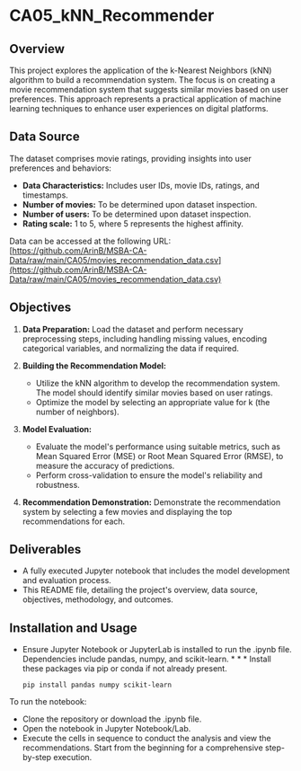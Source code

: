 # CA05_kNN_Recommender

## Overview

This project explores the application of the k-Nearest Neighbors (kNN) algorithm to build a recommendation system. The focus is on creating a movie recommendation system that suggests similar movies based on user preferences. This approach represents a practical application of machine learning techniques to enhance user experiences on digital platforms.

## Data Source

The dataset comprises movie ratings, providing insights into user preferences and behaviors:

 - **Data Characteristics:** Includes user IDs, movie IDs, ratings, and timestamps.
 - **Number of movies:** To be determined upon dataset inspection.
 - **Number of users:** To be determined upon dataset inspection.
 - **Rating scale:** 1 to 5, where 5 represents the highest affinity.

Data can be accessed at the following URL:
[https://github.com/ArinB/MSBA-CA-Data/raw/main/CA05/movies_recommendation_data.csv](https://github.com/ArinB/MSBA-CA-Data/raw/main/CA05/movies_recommendation_data.csv)

## Objectives

 1. **Data Preparation:** Load the dataset and perform necessary preprocessing steps, including handling missing values, encoding categorical variables, and normalizing the data if required.

 2. **Building the Recommendation Model:**
      - Utilize the kNN algorithm to develop the recommendation system. The model should identify similar movies based on user ratings.
      - Optimize the model by selecting an appropriate value for k (the number of neighbors).

  3. **Model Evaluation:**
      - Evaluate the model's performance using suitable metrics, such as Mean Squared Error (MSE) or Root Mean Squared Error (RMSE), to measure the accuracy of predictions.
      - Perform cross-validation to ensure the model's reliability and robustness.

 4. **Recommendation Demonstration:** Demonstrate the recommendation system by selecting a few movies and displaying the top recommendations for each.

## Deliverables

 - A fully executed Jupyter notebook that includes the model development and evaluation process.
 - This README file, detailing the project's overview, data source, objectives, methodology, and outcomes.

## Installation and Usage

- Ensure Jupyter Notebook or JupyterLab is installed to run the .ipynb file. Dependencies include pandas, numpy, and scikit-learn. * * *   Install these packages via pip or conda if not already present.

      pip install pandas numpy scikit-learn 

To run the notebook:

 *  Clone the repository or download the .ipynb file.
 *  Open the notebook in Jupyter Notebook/Lab.
 *  Execute the cells in sequence to conduct the analysis and view the recommendations. Start from the beginning for a comprehensive step-by-step execution.
